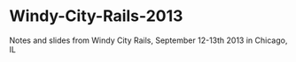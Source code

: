 Windy-City-Rails-2013
=====================

Notes and slides from Windy City Rails, September 12-13th 2013 in Chicago, IL
